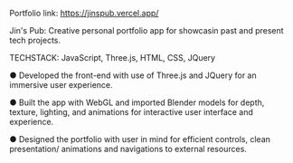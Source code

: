 Portfolio link: https://jinspub.vercel.app/

Jin's Pub: Creative personal portfolio app for showcasin past and present tech projects.

TECHSTACK: JavaScript, Three.js, HTML, CSS, JQuery

●	Developed the front-end with use of Three.js and JQuery for an immersive user experience.  

●	Built the app with WebGL and imported Blender models for depth, texture, lighting, and animations for interactive user interface and experience. 

●	Designed the portfolio with user in mind for efficient controls, clean presentation/ animations and navigations to external resources. 
